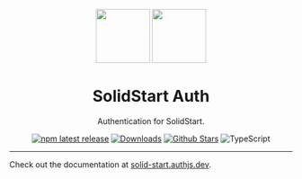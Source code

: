 <p align="center">
  <a href="https://start.solidjs.com" target="_blank"><img height="96px" src="https://authjs.dev/img/etc/solidstart.svg" /></a>
  <a href="https://solid-start.authjs.dev" target="_blank"><img height="96px" src="https://authjs.dev/img/logo-sm.png" /></a>
  <h1 align="center">SolidStart Auth</h1>
</p>
<p align="center">
  Authentication for SolidStart.
</p>
<p align="center">
  <a href="https://www.npmjs.com/package/@auth/solid-start"><img src="https://img.shields.io/npm/v/@auth/solid-start?style=flat-square&label=latest&color=purple" alt="npm latest release" /></a>
  <a href="https://www.npmtrends.com/@auth/solid-start"><img src="https://img.shields.io/npm/dm/@auth/solid-start?style=flat-square&color=cyan" alt="Downloads" /></a>
  <a href="https://github.com/nextauthjs/next-auth/stargazers"><img src="https://img.shields.io/github/stars/nextauthjs/next-auth?style=flat-square&color=orange" alt="Github Stars" /></a>
  <img src="https://shields.io/badge/TypeScript-3178C6?logo=TypeScript&logoColor=fff&style=flat-square" alt="TypeScript" />
</p>

---

Check out the documentation at [solid-start.authjs.dev](https://solid-start.authjs.dev).
